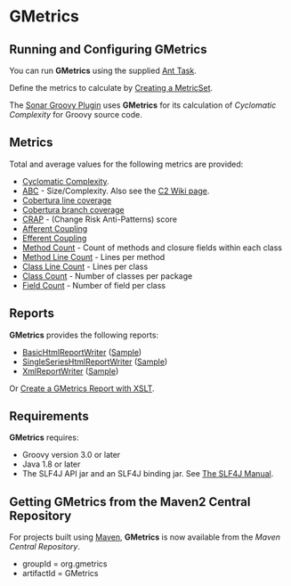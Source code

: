 # GMetrics

## Running and Configuring GMetrics

  You can run **GMetrics** using the supplied [Ant Task](./AntTask). 
  
  Define the metrics to calculate by [Creating a MetricSet](./CreatingMetricSet).
  
  The [Sonar Groovy Plugin](https://github.com/Inform-Software/sonar-groovy) uses **GMetrics** for its calculation of *Cyclomatic Complexity* for Groovy source code.
  

## Metrics

  Total and average values for the following metrics are provided:
  * [Cyclomatic Complexity](./metrics/CyclomaticComplexityMetric).
  * [ABC](./metrics/AbcMetric) - Size/Complexity. Also see the [C2 Wiki page](http://c2.com/cgi/wiki?AbcMetric).
  * [Cobertura line coverage](./metrics/CoberturaLineCoverageMetric) 
  * [Cobertura branch coverage](./metrics/CoberturaBranchCoverageMetric)
  * [CRAP](./metrics/CrapMetric) - (Change Risk Anti-Patterns) score
  * [Afferent Coupling](./metrics/AfferentCouplingMetric)
  * [Efferent Coupling](./metrics/EfferentCouplingMetric)
  * [Method Count](./metrics/MethodCountMetric) - Count of methods and closure fields within each class
  * [Method Line Count](./metrics/MethodLineCountMetric) - Lines per method
  * [Class Line Count](./metrics/ClassLineCountMetric) - Lines per class
  * [Class Count](./metrics/ClassCountMetric) - Number of classes per package
  * [Field Count](./metrics/FieldCountMetric) - Number of field per class


## Reports
  **GMetrics** provides the following reports:
  * [BasicHtmlReportWriter](./reports/BasicHtmlReportWriter) ([Sample](./reports/SampleGMetricsReport.html))
  * [SingleSeriesHtmlReportWriter](./reports/SingleSeriesHtmlReportWriter) ([Sample](./reports/SampleGMetricsSingleSeriesReport.html))
  * [XmlReportWriter](./reports/XmlReportWriter) ([Sample](./reports/SampleGMetricsXmlReport.xml))
  
  Or [Create a GMetrics Report with XSLT](http://mrhaki.blogspot.com/2011/01/groovy-goodness-create-gmetrics-report.html).


## Requirements

**GMetrics** requires:

 * Groovy version 3.0 or later
 * Java 1.8 or later
 * The SLF4J API jar and an SLF4J binding jar. See [The SLF4J Manual](https://www.slf4j.org/manual.html). 


## Getting GMetrics from the Maven2 Central Repository

  For projects built using [Maven](http://maven.apache.org/), **GMetrics** is now available from the *Maven Central Repository*.

  * groupId = org.gmetrics
  * artifactId = GMetrics


